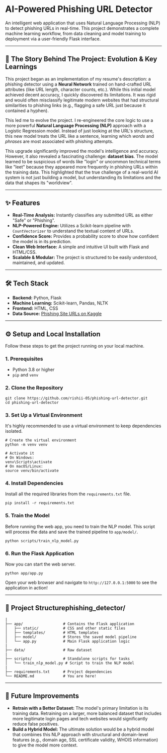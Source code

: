 # AI-Powered Phishing URL Detector 

An intelligent web application that uses Natural Language Processing (NLP) to detect phishing URLs in real-time. This project demonstrates a complete machine learning workflow, from data cleaning and model training to deployment via a user-friendly Flask interface.

---

## 🚀 The Story Behind The Project: Evolution & Key Learnings

This project began as an implementation of my resume's description: a phishing detector using a **Neural Network** trained on hand-crafted URL attributes (like URL length, character counts, etc.). While this initial model achieved decent accuracy, I quickly discovered its limitations. It was rigid and would often misclassify legitimate modern websites that had structural similarities to phishing links (e.g., flagging a safe URL just because it contained a hyphen).

This led me to evolve the project. I re-engineered the core logic to use a more powerful **Natural Language Processing (NLP)** approach with a Logistic Regression model. Instead of just looking at the URL's structure, this new model treats the URL like a sentence, learning which *words* and *phrases* are most associated with phishing attempts.

This upgrade significantly improved the model's intelligence and accuracy. However, it also revealed a fascinating challenge: **dataset bias**. The model learned to be suspicious of words like "login" or uncommon technical terms like "leet" because they appeared more frequently in phishing URLs within the training data. This highlighted that the true challenge of a real-world AI system is not just building a model, but understanding its limitations and the data that shapes its "worldview".

---

## ✨ Features

-   **Real-Time Analysis:** Instantly classifies any submitted URL as either "Safe" or "Phishing".
-   **NLP-Powered Engine:** Utilizes a Scikit-learn pipeline with `CountVectorizer` to understand the textual content of URLs.
-   **Confidence Score:** Provides a probability score to show how confident the model is in its prediction.
-   **Clean Web Interface:** A simple and intuitive UI built with Flask and HTML/CSS.
-   **Scalable & Modular:** The project is structured to be easily understood, maintained, and updated.

---

## 🛠️ Tech Stack

-   **Backend:** Python, Flask
-   **Machine Learning:** Scikit-learn, Pandas, NLTK
-   **Frontend:** HTML, CSS
-   **Data Source:** [Phishing Site URLs on Kaggle](https://www.kaggle.com/datasets/eshandeorukhkar/phishing-site-urls)

---

## ⚙️ Setup and Local Installation

Follow these steps to get the project running on your local machine.

### 1. Prerequisites

-   Python 3.8 or higher
-   `pip` and `venv`

### 2. Clone the Repository

```
git clone https://github.com/rishii-05/phishing-url-detector.git
cd phishing-url-detector
```

### 3. Set Up a Virtual Environment

It's highly recommended to use a virtual environment to keep dependencies isolated.

```
# Create the virtual environment
python -m venv venv

# Activate it
# On Windows:
venv\Scripts\activate
# On macOS/Linux:
source venv/bin/activate
```

### 4. Install Dependencies

Install all the required libraries from the `requirements.txt` file.

```
pip install -r requirements.txt
```

### 5. Train the Model

Before running the web app, you need to train the NLP model. This script will process the data and save the trained pipeline to `app/model/`.

```
python scripts/train_nlp_model.py
```

### 6. Run the Flask Application

Now you can start the web server.

```
python app/app.py
```

Open your web browser and navigate to `http://127.0.0.1:5000` to see the application in action!

---

## 📂 Project Structurephishing_detector/

```
|
├── app/                  # Contains the Flask application
│   ├── static/           # CSS and other static files
│   ├── templates/        # HTML templates
│   ├── model/            # Stores the saved model pipeline
│   └── app.py            # Main Flask application logic
|
├── data/                 # Raw dataset
|
├── scripts/              # Standalone scripts for tasks
│   └── train_nlp_model.py # Script to train the NLP model
|
├── requirements.txt      # Project dependencies
└── README.md             # You are here!
```

---

## 🔮 Future Improvements
- **Retrain with a Better Dataset:** The model's primary limitation is its training data. Retraining on a larger, more balanced dataset that includes more legitimate login pages and tech websites would significantly reduce false positives.
- **Build a Hybrid Model:** The ultimate solution would be a hybrid model that combines this NLP approach with structural and domain-level features (e.g., domain age, SSL certificate validity, WHOIS information) to give the model more context.
